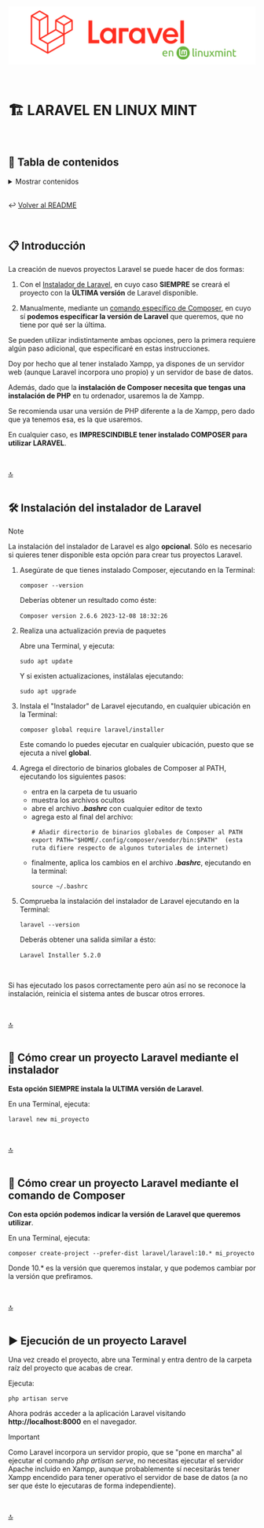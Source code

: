 ![laravel_en_linux](../img/bannerLaravel.png)

<br>

# 🏗 LARAVEL EN LINUX MINT

<br>

## 📖 Tabla de contenidos

<details>
<summary>Mostrar contenidos</summary>
<br>

- [Introducción](#-introducción)
- [Instalación del instalador de Laravel](#-instalación-del-instalador-de-laravel)
- [Cómo crear un proyecto Laravel mediante el instalador](#-cómo-crear-un-proyecto-laravel-mediante-el-instalador)
- [Cómo crear un proyecto Laravel mediante el comando de Composer](#-cómo-crear-un-proyecto-laravel-mediante-el-comando-de-composer)
- [Ejecución de un proyecto Laravel](#-ejecución-de-un-proyecto-laravel)
   
</details>
<br>

↩️ [Volver al README](../README.md)

<br>

## 📋 Introducción

La creación de nuevos proyectos Laravel se puede hacer de dos formas:

1. Con el [Instalador de Laravel](#-cómo-crear-un-proyecto-laravel-mediante-el-instalador), en cuyo caso **SIEMPRE** se creará el proyecto con la **ÚLTIMA versión** de Laravel disponible.
    
2. Manualmente, mediante un [comando específico de Composer](#-cómo-crear-un-proyecto-laravel-mediante-el-comando-de-composer), en cuyo sí **podemos especificar la versión de Laravel** que queremos, que no tiene por qué ser la última.

Se pueden utilizar indistintamente ambas opciones, pero la primera requiere algún paso adicional, que especificaré en estas instrucciones.

Doy por hecho que al tener instalado Xampp, ya dispones de un servidor web (aunque Laravel incorpora uno propio) y un servidor de base de datos.

Además, dado que la **instalación de Composer necesita que tengas una instalación de PHP** en tu ordenador, usaremos la de Xampp.

Se recomienda usar una versión de PHP diferente a la de Xampp, pero dado que ya tenemos esa, es la que usaremos.

En cualquier caso, es **IMPRESCINDIBLE tener instalado COMPOSER para utilizar LARAVEL**.

<br>

[🔝](#-laravel-en-linux-mint)
<br>
<br>

## 🛠 Instalación del instalador de Laravel

>[!NOTE]
>La instalación del instalador de Laravel es algo **opcional**. Sólo es necesario si quieres tener disponible esta opción para crear tus proyectos Laravel.

1) Asegúrate de que tienes instalado Composer, ejecutando en la Terminal:
   
   ~~~
   composer --version
   ~~~

   Deberías obtener un resultado como éste:

   `Composer version 2.6.6 2023-12-08 18:32:26`

2) Realiza una actualización previa de paquetes

   Abre una Terminal, y ejecuta:
   ~~~
   sudo apt update
   ~~~
   Y si existen actualizaciones, instálalas ejecutando:
   ~~~
   sudo apt upgrade
   ~~~
   
3) Instala el "Instalador" de Laravel ejecutando, en cualquier ubicación en la Terminal:
    
   ~~~
   composer global require laravel/installer
   ~~~

   Este comando lo puedes ejecutar en cualquier ubicación, puesto que se ejecuta a nivel **global**.

4) Agrega el directorio de binarios globales de Composer al PATH, ejecutando los siguientes pasos:

    - entra en la carpeta de tu usuario
    - muestra los archivos ocultos
    - abre el archivo ***.bashrc*** con cualquier editor de texto
    - agrega esto al final del archivo:
        ~~~
        # Añadir directorio de binarios globales de Composer al PATH
        export PATH="$HOME/.config/composer/vendor/bin:$PATH"  (esta ruta difiere respecto de algunos tutoriales de internet)
        ~~~
    - finalmente, aplica los cambios en el archivo ***.bashrc***, ejecutando en la terminal:
      ~~~
      source ~/.bashrc
      ~~~

5) Comprueba la instalación del instalador de Laravel ejecutando en la Terminal:

   ~~~
   laravel --version
   ~~~

   Deberás obtener una salida similar a ésto:
   
   `Laravel Installer 5.2.0`

<br>

Si has ejecutado los pasos correctamente pero aún así no se reconoce la instalación, reinicia el sistema antes de buscar otros errores.

<br>

[🔝](#-laravel-en-linux-mint)
<br>
<br>

## 👷 Cómo crear un proyecto Laravel mediante el instalador

**Esta opción SIEMPRE instala la ULTIMA versión de Laravel**.

En una Terminal, ejecuta:

~~~
laravel new mi_proyecto
~~~

<br>

[🔝](#-laravel-en-linux-mint)
<br>
<br>

## 👷 Cómo crear un proyecto Laravel mediante el comando de Composer

**Con esta opción podemos indicar la versión de Laravel que queremos utilizar**.

En una Terminal, ejecuta:

~~~
composer create-project --prefer-dist laravel/laravel:10.* mi_proyecto
~~~

Donde 10.* es la versión que queremos instalar, y que podemos cambiar por la versión que prefiramos.

<br>

[🔝](#-laravel-en-linux-mint)
<br>
<br>

## ▶ Ejecución de un proyecto Laravel

Una vez creado el proyecto, abre una Terminal y entra dentro de la carpeta raíz del proyecto que acabas de crear.

Ejecuta:

~~~
php artisan serve
~~~

Ahora podrás acceder a la aplicación Laravel visitando **http://localhost:8000** en el navegador.

>[!IMPORTANT]
>
>Como Laravel incorpora un servidor propio, que se "pone en marcha" al ejecutar el comando *php artisan serve*, no necesitas ejecutar el servidor Apache incluido en Xampp, aunque probablemente sí necesitarás tener Xampp encendido para tener operativo el servidor de base de datos (a no ser que éste lo ejecutaras de forma independiente).

<br>

[🔝](#-laravel-en-linux-mint)
<br>
<br>
